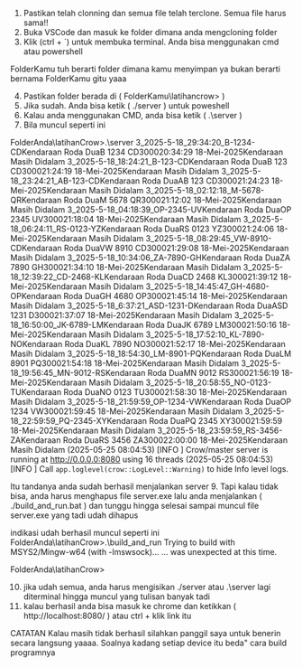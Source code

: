 1. Pastikan telah clonning dan semua file telah terclone. Semua file harus sama!!
2. Buka VSCode dan masuk ke folder dimana anda mengcloning folder
3. Klik (ctrl + `) untuk membuka terminal. Anda bisa menggunakan cmd atau powershell

FolderKamu tuh berarti folder dimana kamu menyimpan ya bukan berarti bernama FolderKamu gitu yaaa

4. Pastikan folder berada di ( FolderKamu\latihancrow> )
5. Jika sudah. Anda bisa ketik ( ./server ) untuk poweshell
6. Kalau anda menggunakan CMD, anda bisa ketik ( .\server )
7. Bila muncul seperti ini

FolderAnda\latihanCrow>.\server
3_2025-5-18_29:34:20_B-1234-CDKendaraan Roda DuaB 1234 CD300020:34:29 18-Mei-2025Kendaraan Masih Didalam
3_2025-5-18_18:24:21_B-123-CDKendaraan Roda DuaB 123 CD300021:24:19 18-Mei-2025Kendaraan Masih Didalam
3_2025-5-18_23:24:21_AB-123-CDKendaraan Roda DuaAB 123 CD300021:24:23 18-Mei-2025Kendaraan Masih Didalam
3_2025-5-18_02:12:18_M-5678-QRKendaraan Roda DuaM 5678 QR300021:12:02 18-Mei-2025Kendaraan Masih Didalam
3_2025-5-18_04:18:39_OP-2345-UVKendaraan Roda DuaOP 2345 UV300021:18:04 18-Mei-2025Kendaraan Masih Didalam
3_2025-5-18_06:24:11_RS-0123-YZKendaraan Roda DuaRS 0123 YZ300021:24:06 18-Mei-2025Kendaraan Masih Didalam
3_2025-5-18_08:29:45_VW-8910-CDKendaraan Roda DuaVW 8910 CD300021:29:08 18-Mei-2025Kendaraan Masih Didalam
3_2025-5-18_10:34:06_ZA-7890-GHKendaraan Roda DuaZA 7890 GH300021:34:10 18-Mei-2025Kendaraan Masih Didalam
3_2025-5-18_12:39:22_CD-2468-KLKendaraan Roda DuaCD 2468 KL300021:39:12 18-Mei-2025Kendaraan Masih Didalam
3_2025-5-18_14:45:47_GH-4680-OPKendaraan Roda DuaGH 4680 OP300021:45:14 18-Mei-2025Kendaraan Masih Didalam
3_2025-5-18_6:37:21_ASD-1231-DKendaraan Roda DuaASD 1231 D300021:37:07 18-Mei-2025Kendaraan Masih Didalam
3_2025-5-18_16:50:00_JK-6789-LMKendaraan Roda DuaJK 6789 LM300021:50:16 18-Mei-2025Kendaraan Masih Didalam
3_2025-5-18_17:52:10_KL-7890-NOKendaraan Roda DuaKL 7890 NO300021:52:17 18-Mei-2025Kendaraan Masih Didalam
3_2025-5-18_18:54:30_LM-8901-PQKendaraan Roda DuaLM 8901 PQ300021:54:18 18-Mei-2025Kendaraan Masih Didalam
3_2025-5-18_19:56:45_MN-9012-RSKendaraan Roda DuaMN 9012 RS300021:56:19 18-Mei-2025Kendaraan Masih Didalam
3_2025-5-18_20:58:55_NO-0123-TUKendaraan Roda DuaNO 0123 TU300021:58:30 18-Mei-2025Kendaraan Masih Didalam
3_2025-5-18_21:59:59_OP-1234-VWKendaraan Roda DuaOP 1234 VW300021:59:45 18-Mei-2025Kendaraan Masih Didalam
3_2025-5-18_22:59:59_PQ-2345-XYKendaraan Roda DuaPQ 2345 XY300021:59:59 18-Mei-2025Kendaraan Masih Didalam
3_2025-5-18_23:59:59_RS-3456-ZAKendaraan Roda DuaRS 3456 ZA300022:00:00 18-Mei-2025Kendaraan Masih Didalam
(2025-05-25 08:04:53) [INFO    ] Crow/master server is running at http://0.0.0.0:8080 using 16 threads
(2025-05-25 08:04:53) [INFO    ] Call `app.loglevel(crow::LogLevel::Warning)` to hide Info level logs.

Itu tandanya anda sudah berhasil menjalankan server
9. Tapi kalau tidak bisa, anda harus menghapus file server.exe lalu anda menjalankan ( ./build_and_run.bat ) dan tunggu hingga selesai sampai muncul file server.exe yang tadi udah dihapus

indikasi udah berhasil muncul seperti ini
FolderAnda\latihanCrow>.\build_and_run
Trying to build with MSYS2/Mingw-w64 (with -lmswsock)...
... was unexpected at this time.

FolderAnda\latihanCrow>

10. jika udah semua, anda harus mengisikan ./server atau .\server lagi diterminal hingga muncul yang tulisan banyak tadi
11. kalau berhasil anda bisa masuk ke chrome dan ketikkan ( http://localhost:8080/ ) atau ctrl + klik link itu

CATATAN
Kalau masih tidak berhasil silahkan panggil saya untuk benerin secara langsung yaaaa. Soalnya kadang setiap device itu beda" cara build programnya